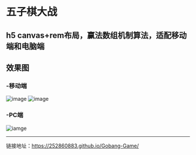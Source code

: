 # 五子棋大战
## h5 canvas+rem布局，赢法数组机制算法，适配移动端和电脑端

## 效果图

### -移动端
![image](http://wx1.sinaimg.cn/mw690/a73bc6a1ly1fkb43so61aj20al0itaev.jpg)
![image](http://wx1.sinaimg.cn/mw690/a73bc6a1ly1fkb43xoynsj20al0itn1v.jpg)

### -PC端
![iamge](http://wx4.sinaimg.cn/mw690/a73bc6a1ly1fkb4fqkofbj21400ld4b1.jpg)

---
链接地址：https://252860883.github.io/Gobang-Game/
